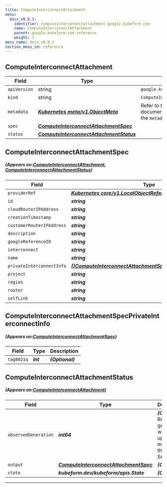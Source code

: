```yaml
---
title: ComputeInterconnectAttachment
menu:
  docs_v0.0.1:
    identifier: computeinterconnectattachment-google.kubeform.com
    name: ComputeInterconnectAttachment
    parent: google.kubeform.com-reference
    weight: 1
menu_name: docs_v0.0.1
section_menu_id: reference
---
```


## ComputeInterconnectAttachment
| Field | Type | Description |
| ------ | ----- | ----------- |
| `apiVersion` | string | `google.kubeform.com/v1alpha1` |
|    `kind` | string | `ComputeInterconnectAttachment` |
| `metadata` | ***[Kubernetes meta/v1.ObjectMeta](https://kubernetes.io/docs/reference/generated/kubernetes-api/v1.13/#objectmeta-v1-meta)***|Refer to the Kubernetes API documentation for the fields of the `metadata` field.|
| `spec` | ***[ComputeInterconnectAttachmentSpec](#ComputeInterconnectAttachmentSpec)***||
| `status` | ***[ComputeInterconnectAttachmentStatus](#ComputeInterconnectAttachmentStatus)***||
## ComputeInterconnectAttachmentSpec
##### (Appears on:[ComputeInterconnectAttachment](#ComputeInterconnectAttachment), [ComputeInterconnectAttachmentStatus](#ComputeInterconnectAttachmentStatus))
| Field | Type | Description |
| ------ | ----- | ----------- |
| `providerRef` | ***[Kubernetes core/v1.LocalObjectReference](https://kubernetes.io/docs/reference/generated/kubernetes-api/v1.13/#localobjectreference-v1-core)***||
| `id` | ***string***||
| `cloudRouterIPAddress` | ***string***| ***(Optional)*** |
| `creationTimestamp` | ***string***| ***(Optional)*** |
| `customerRouterIPAddress` | ***string***| ***(Optional)*** |
| `description` | ***string***| ***(Optional)*** |
| `googleReferenceID` | ***string***| ***(Optional)*** |
| `interconnect` | ***string***||
| `name` | ***string***||
| `privateInterconnectInfo` | ***[[]ComputeInterconnectAttachmentSpecPrivateInterconnectInfo](#ComputeInterconnectAttachmentSpecPrivateInterconnectInfo)***| ***(Optional)*** |
| `project` | ***string***| ***(Optional)*** |
| `region` | ***string***| ***(Optional)*** |
| `router` | ***string***||
| `selfLink` | ***string***| ***(Optional)*** |
## ComputeInterconnectAttachmentSpecPrivateInterconnectInfo
##### (Appears on:[ComputeInterconnectAttachmentSpec](#ComputeInterconnectAttachmentSpec))
| Field | Type | Description |
| ------ | ----- | ----------- |
| `tag8021q` | ***int***| ***(Optional)*** |
## ComputeInterconnectAttachmentStatus
##### (Appears on:[ComputeInterconnectAttachment](#ComputeInterconnectAttachment))
| Field | Type | Description |
| ------ | ----- | ----------- |
| `observedGeneration` | ***int64***| ***(Optional)*** Resource generation, which is updated on mutation by the API Server.|
| `output` | ***[ComputeInterconnectAttachmentSpec](#ComputeInterconnectAttachmentSpec)***| ***(Optional)*** |
| `state` | ***kubeform.dev/kubeform/apis.State***| ***(Optional)*** |
---
